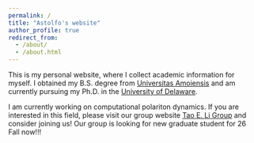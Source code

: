 ```yaml
---
permalink: /
title: "Astolfo's website"
author_profile: true
redirect_from: 
  - /about/
  - /about.html
---
```


This is my personal website, where I collect academic information for myself. I obtained my B.S. degree from [Universitas Amoiensis](https://en.xmu.edu.cn/) and am currently pursuing my Ph.D. in the [University of Delaware](https://www.udel.edu/).

I am currently working on computational polariton dynamics. If you are interested in this field, please visit our group website [Tao E. Li Group](https://www.taoeli.org/) and consider joining us! Our group is looking for new graduate student for 26 Fall now!!!